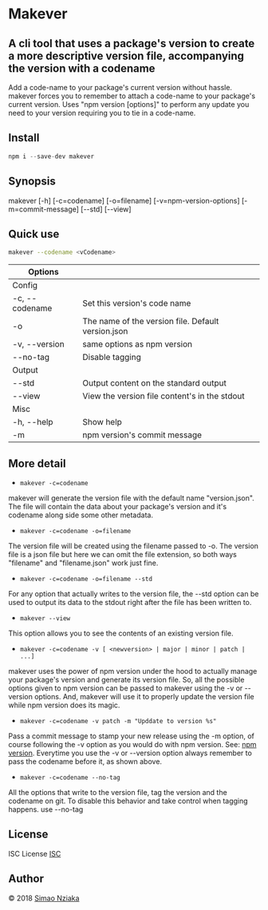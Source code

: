 # Makever

## A cli tool that uses a package's version to create a more descriptive version file, accompanying the version with a codename

Add a code-name to your package's current version without hassle.
makever forces you to remember to attach a code-name to your package's current version.
Uses "npm version [options]" to perform any update you need to your version requiring you to tie in a code-name.

## Install

```js
npm i --save-dev makever
```

## Synopsis

makever [-h] [-c=codename] [-o=filename] [-v=npm-version-options] [-m=commit-message] [--std] [--view]

## Quick use

```bash
makever --codename <vCodename>
```

|Options||
|--|--|
| Config | |
| -c, --codename   | Set this version's code name |
| -o | The name of the version file. Default version.json |
| -v, --version | same options as npm version |
| --no-tag | Disable tagging|
| Output | |
|--std | Output content on the standard output |
| --view | View the version file content's in the stdout |
| Misc | |
| -h, --help | Show help |
| -m | npm version's commit message |

## More detail

* ```makever -c=codename```

makever will generate the version file with the default name "version.json".
The file will contain the data about your package's version and it's codename along side some other metadata.

* ```makever -c=codename -o=filename```

The version file will be created using the filename passed to -o. The version file is a json file but here we can omit the file extension, so both ways "filename" and "filename.json" work just fine.

* ```makever -c=codename -o=filename --std```

For any option that actually writes to the version file, the --std option can be used to output its data to the stdout
right after the file has been written to.

* ```makever --view```

This option allows you to see the contents of an existing version file.

* ```makever -c=codename -v [ <newversion> | major | minor | patch | ...]```

makever uses the power of npm version under the hood to actually manage your package's version and generate its version file.
So, all the possible options given to npm version can be passed to makever using the \-v or \-\-version options.
And, makever will use it to properly update the version file while npm version does its magic.

* ```makever -c=codename -v patch -m "Upddate to version %s"```

Pass a commit message to stamp your new release using the -m option, of course following the -v option
as you would do with npm version. See: [npm version](https://docs.npmjs.com/cli/version). Everytime you use the -v
or --version option always remember to pass the codename before it, as shown above.

* ```makever -c=codename --no-tag```

All the options that write to the version file, tag the version and the codename on git.
To disable this behavior and take control when tagging happens. use --no-tag

## License

ISC License [ISC](https://opensource.org/licenses/ISC)

## Author

&copy; 2018 [Simao Nziaka](https://simaonziaka.com/)
